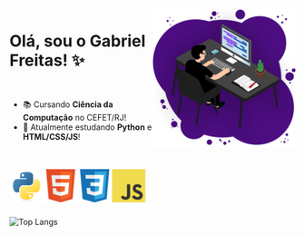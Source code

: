 

 <img align="right" src="Github-README.png" width="50%">
 
<div>
 <h1>Olá, sou o Gabriel Freitas! ✨</h1>
 
 <br>

 - 📚 Cursando **Ciência da Computação** no CEFET/RJ!
 - 📝 Atualmente estudando **Python** e **HTML/CSS/JS**!

  <br><br>
  <sup>
    <img align="left" height="60" width="60" src="https://raw.githubusercontent.com/devicons/devicon/master/icons/python/python-original.svg">
    <img align="left" height="60" width="60" src="https://raw.githubusercontent.com/devicons/devicon/master/icons/html5/html5-original.svg">
    <img align="left" height="60" width="60" src="https://raw.githubusercontent.com/devicons/devicon/master/icons/css3/css3-original.svg">
    <img align="left" height="60" width="60" src="https://raw.githubusercontent.com/devicons/devicon/master/icons/javascript/javascript-original.svg">
  </sup>
  <br><br><br><br>
  
  ![Top Langs](https://github-readme-stats.vercel.app/api/top-langs/?username=gabrielcenteiofreitas&hide_progress=true&langs_count=4&theme=transparent)
</div>
